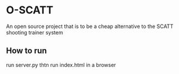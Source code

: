 # O-SCATT
An open source project that is to be a cheap alternative to the SCATT shooting trainer system

## How to run
run server.py thtn run index.html in a browser 
